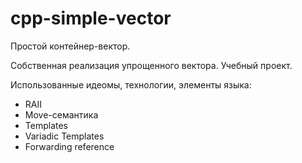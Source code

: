 # cpp-simple-vector
Простой контейнер-вектор.

Собственная реализация упрощенного вектора. Учебный проект.

Использованные идеомы, технологии, элементы языка:
* RAII
* Move-семантика
* Templates
* Variadic Templates
* Forwarding reference
